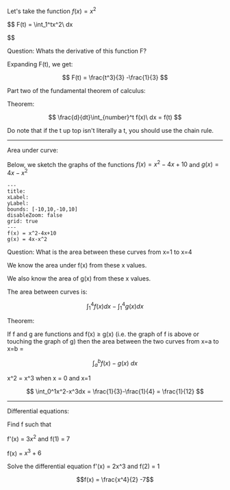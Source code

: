 Let's take the function $f(x) = x^2$

$$
F(t) = \int_1^tx^2\ dx

$$

Question:
Whats the derivative of this function F?

Expanding F(t), we get:

$$
F(t) = \frac{t^3}{3} -\frac{1}{3}
$$

Part two of the fundamental theorem of calculus:

Theorem:

$$
\frac{d}{dt}\int_{number}^t f(x)\ dx = f(t)
$$

Do note that if the t up top isn't literally a t, you should use the chain rule. 

___
Area under curve:

Below, we sketch the graphs of the functions $f(x) = x^2-4x+10$ and $g(x) = 4x-x^2$

```functionplot
---
title: 
xLabel: 
yLabel: 
bounds: [-10,10,-10,10]
disableZoom: false
grid: true
---
f(x) = x^2-4x+10
g(x) = 4x-x^2

```

Question:
What is the area between these curves from x=1 to x=4

We know the area under f(x) from these x values.

We also know the area of g(x) from these x values.

The area between curves is:

$$
\int_1^4f(x)dx - \int_1^4g(x)dx
$$

Theorem:

If f and g are functions and f(x) $\geq$ g(x) (i.e. the graph of f is above or touching the graph of g) then the area between the two curves from x=a to x=b = 

$$
\int_a^bf(x) - g(x)\ dx
$$

x^2 = x^3 when x = 0 and x=1

$$
	\int_0^1x^2-x^3dx = \frac{1}{3}-\frac{1}{4} = \frac{1}{12}
$$

___
Differential equations:

Find f such that 

f'(x) = $3x^2$ and f(1) = 7

f(x) = $x^3+6$

Solve the differential equation f'(x) = 2x^3 and f(2) = 1

$$f(x) = \frac{x^4}{2} -7$$
